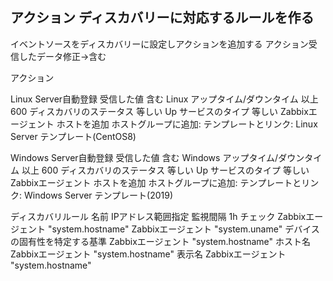 ## アクション ディスカバリーに対応するルールを作る
イベントソースをディスカバリーに設定しアクションを追加する
アクション受信したデータ修正→含む

アクション

Linux Server自動登録	受信した値 含む Linux
    アップタイム/ダウンタイム 以上 600
    ディスカバリのステータス 等しい Up
    サービスのタイプ 等しい Zabbixエージェント
    ホストを追加
    ホストグループに追加: 
    テンプレートとリンク: Linux Server テンプレート(CentOS8)

Windows Server自動登録	受信した値 含む Windows
    アップタイム/ダウンタイム 以上 600
    ディスカバリのステータス 等しい Up
    サービスのタイプ 等しい Zabbixエージェント
    ホストを追加
    ホストグループに追加:
    テンプレートとリンク: Windows Server テンプレート(2019)

ディスカバリルール
    名前
    IPアドレス範囲指定
    監視間隔 1h
    チェック
        Zabbixエージェント "system.hostname"
        Zabbixエージェント "system.uname"
    デバイスの固有性を特定する基準
        Zabbixエージェント "system.hostname"
ホスト名
        Zabbixエージェント "system.hostname"
表示名
        Zabbixエージェント "system.hostname"
